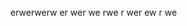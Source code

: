 erwerwerw
er
wer
we
rwe
r
wer
ew
r
we
<!---
CatPlay666/CatPlay666 is a ✨ special ✨ repository because its `README.md` (this file) appears on your GitHub profile.
You can click the Preview link to take a look at your changes.
--->
